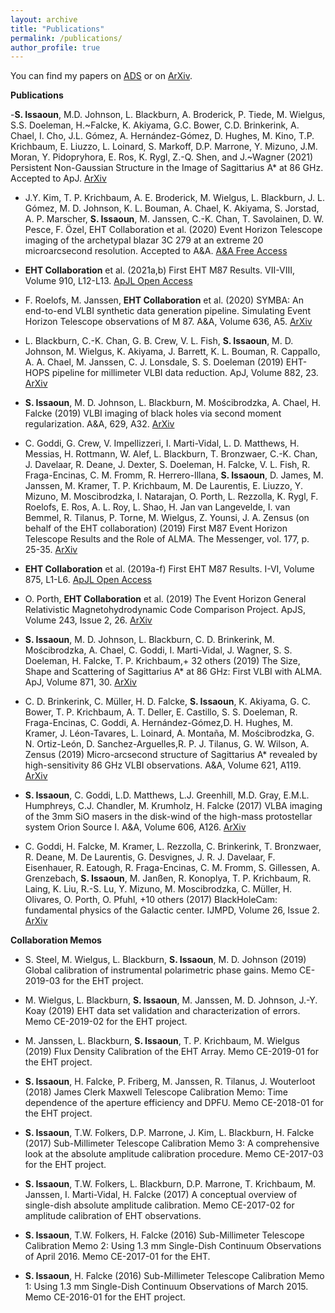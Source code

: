 ```yaml
---
layout: archive
title: "Publications"
permalink: /publications/
author_profile: true
---
```


You can find my papers on [ADS](https://ui.adsabs.harvard.edu/search/filter_database_fq_database=OR&filter_database_fq_database=database%3A%22astronomy%22&format=SHORT&fq=%7B!type%3Daqp%20v%3D%24fq_database%7D&fq_database=(database%3A%22astronomy%22)&q=author%3A(%22Issaoun%2C%20S.%22)&sort=score%20desc%2C%20bibcode%20desc&unprocessed_parameter=qform&unprocessed_parameter=adsobj_query&p_=0) or on [ArXiv](https://arxiv.org/search/?searchtype=author&query=Issaoun%2C+S). 

**Publications** 

-**S. Issaoun**, M.D. Johnson, L. Blackburn, A. Broderick, P. Tiede, M. Wielgus, S.S. Doeleman, H.~Falcke, K. Akiyama, G.C. Bower, C.D. Brinkerink, A. Chael, I. Cho, J.L. Gómez, A. Hernández-Gómez, D. Hughes, M. Kino, T.P. Krichbaum, E. Liuzzo, L. Loinard, S. Markoff, D.P. Marrone, Y. Mizuno, J.M. Moran, Y. Pidopryhora, E. Ros, K. Rygl, Z.-Q. Shen, and J.~Wagner (2021) Persistent Non-Gaussian Structure in the Image of Sagittarius A* at 86 GHz. Accepted to ApJ. [ArXiv](https://arxiv.org/abs/2104.07610)

- J.Y. Kim, T. P. Krichbaum, A. E. Broderick, M. Wielgus, L. Blackburn, J. L. Gómez, M. D. Johnson, K. L. Bouman, A. Chael, K. Akiyama, S. Jorstad, A. P. Marscher, **S. Issaoun**, M. Janssen, C.-K. Chan, T. Savolainen, D. W. Pesce, F. Özel, EHT Collaboration et al. (2020) Event Horizon Telescope imaging of the archetypal blazar 3C 279 at an extreme 20 microarcsecond resolution. Accepted to A&A. [A&A Free Access](https://www.aanda.org/articles/aa/pdf/forth/aa37493-20.pdf)

- **EHT Collaboration** et al. (2021a,b) First EHT M87 Results. VII-VIII,  Volume 910, L12-L13. [ApJL Open Access](https://iopscience.iop.org/journal/2041-8205/page/Focus_on_EHT) 

- F. Roelofs, M. Janssen, **EHT Collaboration** et al. (2020) SYMBA: An end-to-end VLBI synthetic data generation pipeline. Simulating Event Horizon Telescope observations of M 87. A&A, Volume 636, A5. [ArXiv](https://arxiv.org/abs/2004.01161)

- L. Blackburn, C.-K. Chan, G. B. Crew, V. L. Fish, **S. Issaoun**, M. D. Johnson, M. Wielgus, K. Akiyama, J. Barrett, K. L. Bouman, R. Cappallo, A. A. Chael, M. Janssen, C. J. Lonsdale, S. S. Doeleman (2019) EHT-HOPS pipeline for millimeter VLBI data reduction. ApJ, Volume 882,  23. [ArXiv](https://arxiv.org/abs/1903.08832)

- **S. Issaoun**, M. D. Johnson, L. Blackburn, M. Mościbrodzka, A. Chael, H. Falcke (2019) VLBI imaging of black holes via second moment regularization.  A&A, 629, A32. [ArXiv](https://arxiv.org/abs/1908.01296)

- C. Goddi, G. Crew, V. Impellizzeri, I. Marti-Vidal, L. D. Matthews, H. Messias, H. Rottmann, W. Alef, L. Blackburn, T. Bronzwaer, C.-K. Chan, J. Davelaar, R. Deane, J. Dexter, S. Doeleman, H. Falcke, V. L. Fish, R. Fraga-Encinas, C. M. Fromm, R. Herrero-Illana, **S. Issaoun**, D. James, M. Janssen, M. Kramer, T. P. Krichbaum, M. De Laurentis, E. Liuzzo, Y. Mizuno, M. Moscibrodzka, I. Natarajan, O. Porth, L. Rezzolla, K. Rygl, F. Roelofs, E. Ros, A. L. Roy, L. Shao, H. Jan van Langevelde, I. van Bemmel, R. Tilanus, P. Torne, M. Wielgus, Z. Younsi, J. A. Zensus (on behalf of the EHT collaboration) (2019) First M87 Event Horizon Telescope Results and the Role of ALMA. The Messenger, vol. 177, p. 25-35. [ArXiv](https://arxiv.org/abs/1910.10193)

- **EHT Collaboration** et al. (2019a-f) First EHT M87 Results. I-VI,  Volume 875, L1-L6. [ApJL Open Access](https://iopscience.iop.org/journal/2041-8205/page/Focus_on_EHT) 

- O. Porth, **EHT Collaboration** et al. (2019) The Event Horizon General Relativistic Magnetohydrodynamic Code Comparison Project. ApJS, Volume 243, Issue 2, 26. [ArXiv](https://arxiv.org/abs/1904.04923)

- **S. Issaoun**, M. D. Johnson, L. Blackburn, C. D. Brinkerink, M.  Mościbrodzka, A. Chael, C. Goddi, I. Marti-Vidal, J. Wagner, S. S. Doeleman, H. Falcke, T. P. Krichbaum,+ 32 others (2019) The Size, Shape and Scattering of Sagittarius A* at 86 GHz: First VLBI with ALMA. ApJ, Volume 871, 30. [ArXiv](https://arxiv.org/abs/1901.06226)

- C. D. Brinkerink,  C. Müller, H. D. Falcke, **S. Issaoun**, K. Akiyama, G. C. Bower, T. P. Krichbaum, A. T. Deller, E. Castillo, S. S. Doeleman, R. Fraga-Encinas, C. Goddi, A. Hernández-Gómez,D. H. Hughes, M. Kramer, J. Léon-Tavares, L. Loinard, A. Montaña, M. Mościbrodzka, G. N. Ortiz-León, D. Sanchez-Arguelles,R. P. J. Tilanus, G. W. Wilson, A. Zensus (2019) Micro-arcsecond structure of Sagittarius A* revealed by high-sensitivity 86 GHz VLBI observations. A&A, Volume 621, A119. [ArXiv](https://arxiv.org/abs/1811.08394)

- **S. Issaoun**, C. Goddi, L.D. Matthews, L.J. Greenhill, M.D. Gray, E.M.L. Humphreys, C.J. Chandler, M. Krumholz, H. Falcke (2017) VLBA imaging of the 3mm SiO masers in the disk-wind of the high-mass protostellar system Orion Source I. A&A, Volume 606, A126. [ArXiv](https://arxiv.org/abs/1707.07455)

- C. Goddi, H. Falcke, M. Kramer, L. Rezzolla, C. Brinkerink, T. Bronzwaer, R. Deane, M. De Laurentis, G. Desvignes, J. R. J. Davelaar, F. Eisenhauer, R. Eatough, R. Fraga-Encinas, C. M. Fromm, S. Gillessen, A. Grenzebach, **S. Issaoun**, M. Janßen, R. Konoplya, T. P. Krichbaum, R. Laing, K. Liu, R.-S. Lu, Y. Mizuno, M. Moscibrodzka, C. Müller, H. Olivares, O. Porth, O. Pfuhl, +10 others (2017) BlackHoleCam: fundamental physics of the Galactic center. IJMPD, Volume 26, Issue 2. [ArXiv](https://arxiv.org/abs/1606.08879)


**Collaboration Memos**
- S. Steel, M. Wielgus, L. Blackburn, **S. Issaoun**, M. D. Johnson (2019) Global calibration of instrumental polarimetric phase gains. Memo CE-2019-03 for the EHT project. 

- M. Wielgus, L. Blackburn, **S. Issaoun**, M. Janssen, M. D. Johnson, J.-Y. Koay (2019) EHT data set validation and characterization of errors. Memo CE-2019-02 for the EHT project. 

- M. Janssen, L. Blackburn, **S. Issaoun**, T. P. Krichbaum, M. Wielgus (2019) Flux Density Calibration of the EHT Array. Memo CE-2019-01 for the EHT project. 

- **S. Issaoun**, H. Falcke, P. Friberg, M. Janssen, R. Tilanus, J. Wouterloot (2018) James Clerk Maxwell Telescope Calibration Memo: Time dependence of the aperture efficiency and DPFU. Memo CE-2018-01 for the EHT project.

- **S. Issaoun**, T.W. Folkers, D.P. Marrone, J. Kim, L. Blackburn, H. Falcke (2017) Sub-Millimeter Telescope Calibration Memo 3: A comprehensive look at the absolute amplitude calibration procedure. Memo CE-2017-03 for the EHT project.

- **S. Issaoun**, T.W. Folkers, L. Blackburn, D.P. Marrone, T. Krichbaum, M. Janssen, I. Marti-Vidal, H. Falcke (2017) A conceptual overview of single-dish absolute amplitude calibration. Memo CE-2017-02 for amplitude calibration of EHT observations.

- **S. Issaoun**, T.W. Folkers, H. Falcke (2016) Sub-Millimeter Telescope Calibration Memo 2: Using 1.3 mm Single-Dish Continuum Observations of April 2016. Memo CE-2017-01 for the EHT.

- **S. Issaoun**, H. Falcke (2016) Sub-Millimeter Telescope Calibration Memo 1: Using 1.3 mm Single-Dish Continuum Observations of March 2015. Memo CE-2016-01 for the EHT project.
